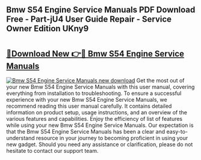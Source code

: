 ## Bmw S54 Engine Service Manuals PDF Download Free - Part-jU4 User Guide Repair - Service Owner Edition UKny9

# <h2><a href="http://bc84257.oget.top/?id=Bmw+S54+Engine+Service+Manuals">🔗Download New 👉🔴 Bmw S54 Engine Service Manuals</a></h2>

[![Bmw S54 Engine Service Manuals new download](https://i.imgur.com/5g1atiW.png)](http://bc84257.oget.top/?id=Bmw+S54+Engine+Service+Manuals)
Get the most out of your new Bmw S54 Engine Service Manuals with this user manual, covering everything from installation to troubleshooting. To ensure a successful experience with your new Bmw S54 Engine Service Manuals, we recommend reading this user manual carefully. It contains detailed information on product setup, usage instructions, and an overview of the various features and capabilities. Enjoy the efficiency of list of features while using your new Bmw S54 Engine Service Manuals. Our expectation is that the Bmw S54 Engine Service Manuals has been a clear and easy-to-understand resource in your journey to becoming proficient in using your new gadget. Should you need any assistance or clarification, please do not hesitate to contact our support team.
